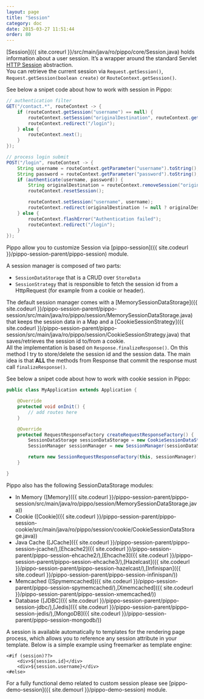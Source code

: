 ```yaml
---
layout: page
title: "Session"
category: doc
date: 2015-03-27 11:51:44
order: 80
---
```


[Session]({{ site.coreurl }}/src/main/java/ro/pippo/core/Session.java) holds information about a user session. It’s a wrapper around the standard Servlet [HTTP Session](https://tomcat.apache.org/tomcat-7.0-doc/servletapi/javax/servlet/http/HttpSession.html) abstraction.  
You can retrieve the current session via `Request.getSession()`, `Request.getSession(boolean create)` or `RouteContext.getSession()`.  
  
See below a snipet code about how to work with session in Pippo:

```java
// authentication filter
GET("/contact.*", routeContext -> {
	if (routeContext.getSession("username") == null) {
		routeContext.setSession("originalDestination", routeContext.getRequest().getContextUriWithQuery());	
		routeContext.redirect("/login");
	} else {
		routeContext.next();
	}
});

// process login submit
POST("/login", routeContext -> {
	String username = routeContext.getParameter("username").toString();
	String password = routeContext.getParameter("password").toString();
	if (authenticate(username, password)) {
		String originalDestination = routeContext.removeSession("originalDestination");
		routeContext.resetSession();

		routeContext.setSession("username", username);
		routeContext.redirect(originalDestination != null ? originalDestination : "/contacts");
	} else {
		routeContext.flashError("Authentication failed");
		routeContext.redirect("/login");
	}
});
```

Pippo allow you to customize Session via [pippo-session]({{ site.codeurl }}/pippo-session-parent/pippo-session) module.  

A session manager is composed of two parts:

- `SessionDataStorage` that is a CRUD over `StoreData`
- `SessionStrategy` that is responsible to fetch the session id from a HttpRequest (for example from a cookie or header).

The default session manager comes with a [MemorySessionDataStorage]({{ site.codeurl }}/pippo-session-parent/pippo-session/src/main/java/ro/pippo/session/MemorySessionDataStorage.java) that keeps the session data in a Map and a [CookieSessionStrategy]({{ site.codeurl }}/pippo-session-parent/pippo-session/src/main/java/ro/pippo/session/CookieSessionStrategy.java) that saves/retrieves the session id to/from a cookie.  
All the implementation is based on `Response.finalizeResponse()`. On this method I try to store/delete the session id and the session data. The main idea is that __ALL__ the methods from Response that commit the response must call `finalizeResponse()`.  

See below a snipet code about how to work with cookie session in Pippo:

```java
public class MyApplication extends Application {

    @Override
    protected void onInit() {
		// add routes here
    }

    @Override
    protected RequestResponseFactory createRequestResponseFactory() {
        SessionDataStorage sessionDataStorage = new CookieSessionDataStorage();
        SessionManager sessionManager = new SessionManager(sessionDataStorage);

        return new SessionRequestResponseFactory(this, sessionManager);
    }

}
```

Pippo also has the following SessionDataStorage modules:

- In Memory ([Memory]({{ site.codeurl }}/pippo-session-parent/pippo-session/src/main/java/ro/pippo/session/MemorySessionDataStorage.java))
- Cookie ([Cookie]({{ site.codeurl }}/pippo-session-parent/pippo-session-cookie/src/main/java/ro/pippo/session/cookie/CookieSessionDataStorage.java))
- Java Cache ([JCache]({{ site.codeurl }}/pippo-session-parent/pippo-session-jcache/),[Ehcache2]({{ site.codeurl }}/pippo-session-parent/pippo-session-ehcache2/),[Ehcache3]({{ site.codeurl }}/pippo-session-parent/pippo-session-ehcache3/),[Hazelcast]({{ site.codeurl }}/pippo-session-parent/pippo-session-hazelcast/),[Infinispan]({{ site.codeurl }}/pippo-session-parent/pippo-session-infinispan/))
- Memcached ([Spymemcached]({{ site.codeurl }}/pippo-session-parent/pippo-session-spymemcached/),[Xmemcached]({{ site.codeurl }}/pippo-session-parent/pippo-session-xmemcached/))
- Database ([JDBC]({{ site.codeurl }}/pippo-session-parent/pippo-session-jdbc/),[Jedis]({{ site.codeurl }}/pippo-session-parent/pippo-session-jedis/),[MongoDB]({{ site.codeurl }}/pippo-session-parent/pippo-session-mongodb/))

A session is available automatically to templates for the rendering page process, which allows you to reference any session attribute in your template. Below is a simple example using freemarker as template engine:  

```
<#if (session)??>
	<div>${session.id}</div>
    <div>${session.username}</div>
<#else>
```

For a fully functional demo related to custom session please see [pippo-demo-session]({{ site.demourl }}/pippo-demo-session) module.  
